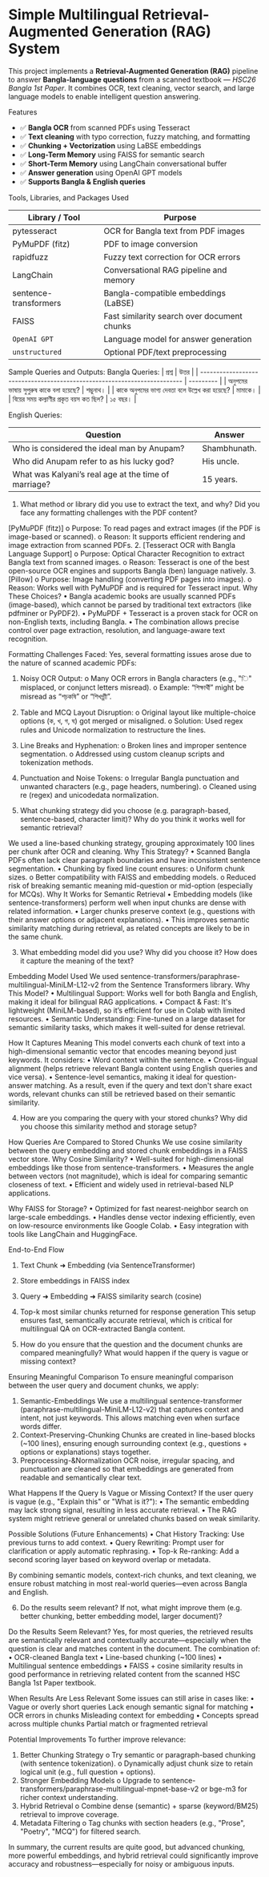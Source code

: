 #  Simple Multilingual Retrieval-Augmented Generation (RAG) System

This project implements a **Retrieval-Augmented Generation (RAG)** pipeline to answer **Bangla-language questions** from a scanned textbook — *HSC26 Bangla 1st Paper*. It combines OCR, text cleaning, vector search, and large language models to enable intelligent question answering.

Features
- ✅ **Bangla OCR** from scanned PDFs using Tesseract
- ✅ **Text cleaning** with typo correction, fuzzy matching, and formatting
- ✅ **Chunking + Vectorization** using LaBSE embeddings
- ✅ **Long-Term Memory** using FAISS for semantic search
- ✅ **Short-Term Memory** using LangChain conversational buffer
- ✅ **Answer generation** using OpenAI GPT models
- ✅ **Supports Bangla & English queries**

Tools, Libraries, and Packages Used

| Library / Tool                     | Purpose                                                              |
|--------------------------------- |--------------------------------------------------------- |
| pytesseract                        | OCR for Bangla text from PDF images           |
| PyMuPDF (fitz)                  | PDF to image conversion                                 |
| rapidfuzz                            | Fuzzy text correction for OCR errors              |
| LangChain                          | Conversational RAG pipeline and memory   |
| sentence-transformers   | Bangla-compatible embeddings (LaBSE)        |
| FAISS                                  | Fast similarity search over document chunks|
| `OpenAI GPT`                    | Language model for answer generation         |
| `unstructured`                  | Optional PDF/text preprocessing                     |
Sample Queries and Outputs:
Bangla Queries:
| প্রশ্ন                                                                                              | উত্তর          |
| ------------------------------------------------------------------------   | ---------        |
| অনুপমের ভাষায় সুপুরুষ কাকে বলা হয়েছে?                    | শম্ভুনাথ। |
| কাকে অনুপমের ভাগ্য দেবতা বলে উল্লেখ করা হয়েছে? | মামাকে।     |
| বিয়ের সময় কল্যাণীর প্রকৃত বয়স কত ছিল?                     | ১৫ বছর।    |

English Queries:

| Question                                                                                | Answer              |
| ---------------------------------------------------------------------- | ------------            |
| Who is considered the ideal man by Anupam?              | Shambhunath. |
| Who did Anupam refer to as his lucky god?                   | His uncle.          |
| What was Kalyani’s real age at the time of marriage? | 15 years.            |





1.	What method or library did you use to extract the text, and why? Did you face any formatting challenges with the PDF content?

[PyMuPDF (fitz)]
o	Purpose: To read pages and extract images (if the PDF is image-based or scanned).
o	Reason: It supports efficient rendering and image extraction from scanned PDFs.
2.	[Tesseract OCR with Bangla Language Support]
o	Purpose: Optical Character Recognition to extract Bangla text from scanned images.
o	Reason: Tesseract is one of the best open-source OCR engines and supports Bangla (ben) language natively.
3.	[Pillow]
o	Purpose: Image handling (converting PDF pages into images).
o	Reason: Works well with PyMuPDF and is required for Tesseract input.
Why These Choices?
•	Bangla academic books are usually scanned PDFs (image-based), which cannot be parsed by traditional text extractors (like pdfminer or PyPDF2).
•	PyMuPDF + Tesseract is a proven stack for OCR on non-English texts, including Bangla.
•	The combination allows precise control over page extraction, resolution, and language-aware text recognition.

 Formatting Challenges Faced:
Yes, several formatting issues arose due to the nature of scanned academic PDFs:
1.	 Noisy OCR Output:
o	Many OCR errors in Bangla characters (e.g., "ি" misplaced, or conjunct letters misread).
o	Example: “শিক্ষার্থী” might be misread as “শচ়কষি” or “শিখগ্গাী”.
2.	 Table and MCQ Layout Disruption:
o	Original layout like multiple-choice options (ক, খ, গ, ঘ) got merged or misaligned.
o	Solution: Used regex rules and Unicode normalization to restructure the lines.
3.	 Line Breaks and Hyphenation:
o	Broken lines and improper sentence segmentation.
o	Addressed using custom cleanup scripts and tokenization methods.
4.	 Punctuation and Noise Tokens:
o	Irregular Bangla punctuation and unwanted characters (e.g., page headers, numbering).
o	Cleaned using re (regex) and unicodedata normalization.

2. What chunking strategy did you choose (e.g. paragraph-based, sentence-based, character limit)? Why do you think it works well for semantic retrieval?

We used a line-based chunking strategy, grouping approximately 100 lines per chunk after OCR and cleaning.
Why This Strategy?
•	Scanned Bangla PDFs often lack clear paragraph boundaries and have inconsistent sentence segmentation.
•	Chunking by fixed line count ensures:
o	Uniform chunk sizes.
o	Better compatibility with FAISS and embedding models.
o	Reduced risk of breaking semantic meaning mid-question or mid-option (especially for MCQs).
Why It Works for Semantic Retrieval
•	Embedding models (like sentence-transformers) perform well when input chunks are dense with related information.
•	Larger chunks preserve context (e.g., questions with their answer options or adjacent explanations).
•	This improves semantic similarity matching during retrieval, as related concepts are likely to be in the same chunk.

3. What embedding model did you use? Why did you choose it? How does it     capture the meaning of the text?

Embedding Model Used
We used sentence-transformers/paraphrase-multilingual-MiniLM-L12-v2 from the Sentence Transformers library.
Why This Model?
•	Multilingual Support: Works well for both Bangla and English, making it ideal for bilingual RAG applications.
•	Compact & Fast: It's lightweight (MiniLM-based), so it’s efficient for use in Colab with limited resources.
•	Semantic Understanding: Fine-tuned on a large dataset for semantic similarity tasks, which makes it well-suited for dense retrieval.

How It Captures Meaning
This model converts each chunk of text into a high-dimensional semantic vector that encodes meaning beyond just keywords. It considers:
•	Word context within the sentence.
•	Cross-lingual alignment (helps retrieve relevant Bangla content using English queries and vice versa).
•	Sentence-level semantics, making it ideal for question-answer matching.
As a result, even if the query and text don't share exact words, relevant chunks can still be retrieved based on their semantic similarity.

4. How are you comparing the query with your stored chunks? Why did you choose this similarity method and storage setup?

How Queries Are Compared to Stored Chunks
We use cosine similarity between the query embedding and stored chunk embeddings in a FAISS vector store.
Why Cosine Similarity?
•	Well-suited for high-dimensional embeddings like those from sentence-transformers.
•	Measures the angle between vectors (not magnitude), which is ideal for comparing semantic closeness of text.
•	Efficient and widely used in retrieval-based NLP applications.

Why FAISS for Storage?
•	Optimized for fast nearest-neighbor search on large-scale embeddings.
•	Handles dense vector indexing efficiently, even on low-resource environments like Google Colab.
•	Easy integration with tools like LangChain and HuggingFace.

 End-to-End Flow
1.	Text Chunk ➜ Embedding (via SentenceTransformer)
2.	Store embeddings in FAISS index
3.	Query ➜ Embedding ➜ FAISS similarity search (cosine)
4.	Top-k most similar chunks returned for response generation
This setup ensures fast, semantically accurate retrieval, which is critical for multilingual QA on OCR-extracted Bangla content.

5. How do you ensure that the question and the document chunks are compared meaningfully? What would happen if the query is vague or missing context?

Ensuring Meaningful Comparison
To ensure meaningful comparison between the user query and document chunks, we apply:
1.	Semantic-Embeddings
We use a multilingual sentence-transformer (paraphrase-multilingual-MiniLM-L12-v2) that captures context and intent, not just keywords. This allows matching even when surface words differ.
2.	Context-Preserving-Chunking
Chunks are created in line-based blocks (~100 lines), ensuring enough surrounding context (e.g., questions + options or explanations) stays together.
3.	Preprocessing-&Normalization
OCR noise, irregular spacing, and punctuation are cleaned so that embeddings are generated from readable and semantically clear text.

 What Happens If the Query Is Vague or Missing Context?
If the user query is vague (e.g., "Explain this" or "What is it?"):
•	The semantic embedding may lack strong signal, resulting in less accurate retrieval.
•	The RAG system might retrieve general or unrelated chunks based on weak similarity.

Possible Solutions (Future Enhancements)
•	Chat History Tracking: Use previous turns to add context.
•	Query Rewriting: Prompt user for clarification or apply automatic rephrasing.
•	Top-k Re-ranking: Add a second scoring layer based on keyword overlap or metadata.

By combining semantic models, context-rich chunks, and text cleaning, we ensure robust matching in most real-world queries—even across Bangla and English.

6. Do the results seem relevant? If not, what might improve them (e.g. better chunking, better embedding model, larger document)?

Do the Results Seem Relevant?
Yes, for most queries, the retrieved results are semantically relevant and contextually accurate—especially when the question is clear and matches content in the document.
The combination of:
•	OCR-cleaned Bangla text
•	Line-based chunking (~100 lines)
•	Multilingual sentence embeddings
•	FAISS + cosine similarity
results in good performance in retrieving related content from the scanned HSC Bangla 1st Paper textbook.

 When Results Are Less Relevant
Some issues can still arise in cases like:
•	Vague or overly short queries
   Lack enough semantic signal for matching
•	OCR errors in chunks
   Misleading context for embedding
•	Concepts spread across multiple chunks
   Partial match or fragmented retrieval

Potential Improvements
To further improve relevance:
1.	Better Chunking Strategy
o	Try semantic or paragraph-based chunking (with sentence tokenization).
o	Dynamically adjust chunk size to retain logical unit (e.g., full question + options).
2.	Stronger Embedding Models
o	Upgrade to sentence-transformers/paraphrase-multilingual-mpnet-base-v2 or bge-m3 for richer context understanding.
3.	Hybrid Retrieval
o	Combine dense (semantic) + sparse (keyword/BM25) retrieval to improve coverage.
4.	Metadata Filtering
o	Tag chunks with section headers (e.g., "Prose", "Poetry", "MCQ") for filtered search.

In summary, the current results are quite good, but advanced chunking, more powerful embeddings, and hybrid retrieval could significantly improve accuracy and robustness—especially for noisy or ambiguous inputs.

